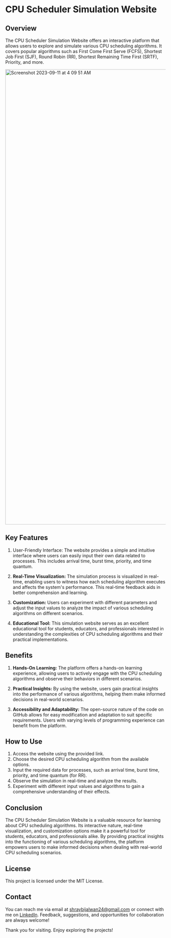 # CPU Scheduler Simulation Website

## Overview<br>
The CPU Scheduler Simulation Website offers an interactive platform that allows users to explore and simulate various CPU scheduling algorithms. It covers popular algorithms such as First Come First Serve (FCFS), Shortest Job First (SJF), Round Robin (RR), Shortest Remaining Time First (SRTF), Priority, and more.

<img width="1427" alt="Screenshot 2023-09-11 at 4 09 51 AM" src="https://github.com/da111003/CPU_Scheduler/assets/79132054/926277f8-2692-4d04-836a-4455c179ad37">

## Key Features<br>
1. User-Friendly Interface: The website provides a simple and intuitive interface where users can easily input their own data related to processes. This includes arrival time, burst time, priority, and time quantum.

2. **Real-Time Visualization:** The simulation process is visualized in real-time, enabling users to witness how each scheduling algorithm executes and affects the system's performance. This real-time feedback aids in better comprehension and learning.

3. **Customization:** Users can experiment with different parameters and adjust the input values to analyze the impact of various scheduling algorithms on different scenarios.

4. **Educational Tool:** This simulation website serves as an excellent educational tool for students, educators, and professionals interested in understanding the complexities of CPU scheduling algorithms and their practical implementations.

## Benefits<br>
1. **Hands-On Learning:** The platform offers a hands-on learning experience, allowing users to actively engage with the CPU scheduling algorithms and observe their behaviors in different scenarios.

2. **Practical Insights:** By using the website, users gain practical insights into the performance of various algorithms, helping them make informed decisions in real-world scenarios.

3. **Accessibility and Adaptability:** The open-source nature of the code on GitHub allows for easy modification and adaptation to suit specific requirements. Users with varying levels of programming experience can benefit from the platform.

## How to Use<br>
1. Access the website using the provided link.
2. Choose the desired CPU scheduling algorithm from the available options.
3. Input the required data for processes, such as arrival time, burst time, priority, and time quantum (for RR).
4. Observe the simulation in real-time and analyze the results.
5. Experiment with different input values and algorithms to gain a comprehensive understanding of their effects.

## Conclusion<br>
The CPU Scheduler Simulation Website is a valuable resource for learning about CPU scheduling algorithms. Its interactive nature, real-time visualization, and customization options make it a powerful tool for students, educators, and professionals alike. By providing practical insights into the functioning of various scheduling algorithms, the platform empowers users to make informed decisions when dealing with real-world CPU scheduling scenarios.


## License<br>
This project is licensed under the MIT License.

## Contact<br>
You can reach me via email at <shraybijalwan24@gmail.com> or connect with me on [LinkedIn](https://www.linkedin.com/in/shray-bijalwan-207926288). Feedback, suggestions, and opportunities for collaboration are always welcome!

Thank you for visiting. Enjoy exploring the projects!
